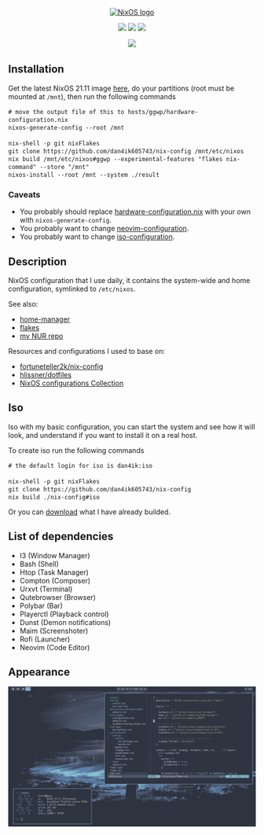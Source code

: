 <p align="center">
  <a href="https://nixos.org/nixos"><img src="https://nixos.org/logo/nixos-hires.png" width="447px" alt="NixOS logo" /></a>
</p>

<p align="center">
<a href="https://github.com/dan4ik605743/nix-config/actions/workflows/check-flake.yml"><img src="https://github.com/dan4ik605743/nix-config/actions/workflows/check-flake.yml/badge.svg"/></a> <a href="https://github.com/dan4ik605743/nix-config/actions/workflows/check-format.yml"><img src="https://github.com/dan4ik605743/nix-config/actions/workflows/check-format.yml/badge.svg"/></a> <a href="https://github.com/dan4ik605743/nix-config/actions/workflows/check-build.yml"><img src="https://github.com/dan4ik605743/nix-config/actions/workflows/check-build.yml/badge.svg"></a>
</p><p align="center"><a href="https://github.com/nixos/nixpkgs"><img src="https://img.shields.io/badge/NixOS-21.11-informational?style=flat.svg&logo=NixOS&logoColor=white"/></a>
</p>

## Installation
Get the latest NixOS 21.11 image <a href="https://releases.nixos.org/?prefix=nixos/unstable/">here</a>, do your partitions (root must be mounted at `/mnt`), then run the following commands
```
# move the output file of this to hosts/ggwp/hardware-configuration.nix
nixos-generate-config --root /mnt

nix-shell -p git nixFlakes
git clone https://github.com/dan4ik605743/nix-config /mnt/etc/nixos
nix build /mnt/etc/nixos#ggwp --experimental-features "flakes nix-command" --store "/mnt"
nixos-install --root /mnt --system ./result
```

### Caveats
* You probably should replace <a href="https://github.com/dan4ik605743/nix-config/blob/master/hosts/ggwp/hardware-configuration.nix">hardware-configuration.nix</a> with your own with `nixos-generate-config`.
* You probably want to change <a href="https://github.com/dan4ik605743/nix-config/tree/master/users/dan4ik/config/neovim">neovim-configuration</a>.
* You probably want to change <a href="https://github.com/dan4ik605743/nix-config/tree/master/iso">iso-configuration</a>.

## Description
NixOS configuration that I use daily, it contains the system-wide and home configuration, symlinked to `/etc/nixos`.

See also:
* <a href="https://github.com/nix-community/home-manager">home-manager</a>
* <a href="https://nixos.wiki/wiki/Flakes">flakes</a>
* <a href="https://github.com/dan4ik605743/nur">my NUR repo</a>

Resources and configurations I used to base on:
* <a href="https://github.com/fortuneteller2k/nix-config">fortuneteller2k/nix-config</a>
* <a href="https://github.com/hlissner/dotfiles">hlissner/dotfiles</a>
* <a href="https://nixos.wiki/wiki/Configuration_Collection">NixOS configurations Collection</a>

## Iso
Iso with my basic configuration, you can start the system and see how it will look, and understand if you want to install it on a real host.

To create iso run the following commands
```
# the default login for iso is dan4ik:iso

nix-shell -p git nixFlakes
git clone https://github.com/dan4ik605743/nix-config
nix build ./nix-config#iso
```

Or you can <a href="https://drive.google.com/file/d/1uiocJx6H2kzfmyZAfmpumDjz_Xq94eoN/view?usp=sharing">download</a> what I have already builded.
 
## List of dependencies
* I3 (Window Manager)
* Bash (Shell)
* Htop (Task Manager)
* Compton (Composer)
* Urxvt (Terminal)
* Qutebrowser (Browser)
* Polybar (Bar)
* Playerctl (Playback control)
* Dunst (Demon notifications)
* Maim (Screenshoter)
* Rofi (Launcher)
* Neovim (Code Editor)

## Appearance
![dan4ik](assets/screenshot.png)
